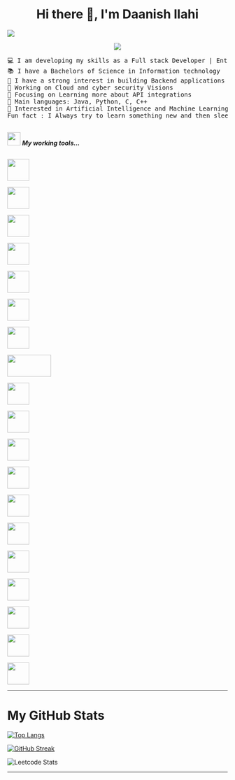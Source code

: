  <h1 align="center"> Hi there 👋, I'm Daanish Ilahi</h1> 
                           
<a target="_blank" href="https://www.stefanosst.gr"><img src="(https://github.com/Daanish2709g/Daanish2709g/edit/main/README.md).png"/></a>
    
<p align="center">
	<a href="https://github.com/Bouaskaoun">
		<img src="https://readme-typing-svg.herokuapp.com/?lines=FullStack+Developer;React%20|%20Gatsby%20|%20Next+Enthusiast;Java%20|%20AI%20|%20ML%20Applications;Always%20developing%20my%20skills&center=true&width=380&height=45">
	</a>
</p>

<pre>
💻 I am developing my skills as a Full stack Developer | Enthuastic about new technologies
📚 I have a Bachelors of Science in Information technology 
📝 I have a strong interest in building Backend applications
🔭 Working on Cloud and cyber security Visions
🌱 Focusing on Learning more about API integrations
🌟 Main languages: Java, Python, C, C++
🚩 Interested in Artificial Intelligence and Machine Learning Application development
Fun fact : I Always try to learn something new and then sleep till it store in the brain 😎

</pre>
<img src="https://media.giphy.com/media/iY8CRBdQXODJSCERIr/giphy.gif" width="30px">&nbsp;***My working tools...***
<p align="left">
  
  
  <code> <img height="50" src="https://www.vectorlogo.zone/logos/java/java-ar21.svg"> </code>
  <code> <img height="50" src="https://upload.wikimedia.org/wikipedia/commons/7/7e/Spyder_logo.svg"> </code>
  <code> <img height="50" src="https://www.vectorlogo.zone/logos/jupyter/jupyter-ar21.svg"> </code>
  <code> <img height="50" src="https://www.vectorlogo.zone/logos/dotnet/dotnet-ar21.svg"> </code>
  <code> <img height="50" src="https://www.vectorlogo.zone/logos/w3_html5/w3_html5-ar21.svg"> </code>
  <code> <img height="50" src="https://www.vectorlogo.zone/logos/mysql/mysql-ar21.svg"> </code>
  <code> <img height="50" src="https://www.vectorlogo.zone/logos/sqlite/sqlite-ar21.svg"> </code>
  <code> <img height="50" src="https://matplotlib.org/2.2.5/_images/sphx_glr_logos2_001.png" width='100'> </code>
  <code> <img height="50" src="https://upload.wikimedia.org/wikipedia/commons/thumb/e/ed/Pandas_logo.svg/768px-Pandas_logo.svg.png"> </code>
  <code> <img height="50" src="https://www.vectorlogo.zone/logos/pocoo_flask/pocoo_flask-ar21.svg"> </code>
  <code> <img height="50" src="https://www.vectorlogo.zone/logos/heroku/heroku-ar21.svg"> </code>
  <code> <img height="50" src="https://www.vectorlogo.zone/logos/numpy/numpy-ar21.svg"> </code>
  <code> <img height="50" src="https://raw.githubusercontent.com/valohai/ml-logos/master/scipy.svg"> </code>
  <code> <img height="50" src="https://www.vectorlogo.zone/logos/reactjs/reactjs-ar21.svg"> </code>
  <code> <img height="50" src="https://www.vectorlogo.zone/logos/laravel/laravel-ar21.svg"> </code>
  <code> <img height="50" src="https://www.vectorlogo.zone/logos/javascript/javascript-ar21.svg"> </code>
  <code> <img height="50" src="https://www.vectorlogo.zone/logos/netlifyapp_watercss/netlifyapp_watercss-ar21.svg"> </code>
  <code> <img height="50" src="https://seeklogo.com/images/S/scikit-learn-logo-8766D07E2E-seeklogo.com.png"> </code>
  <code> <img height="50" src="https://www.vectorlogo.zone/logos/tensorflow/tensorflow-ar21.svg"> </code>
  <hr>
  <p align="center">

# My GitHub Stats

[![Top Langs](https://github-readme-stats.vercel.app/api/top-langs/?username=Daanish2709g&layout=compact&theme=dark)](https://github.com/Daanish2709g) 




[![GitHub Streak](https://streak-stats.demolab.com?user=Daanish2709g&theme=dark&hide_border=true&hide_current_streak_date=true&hide_longest_streak_date=true&hide_total_contributions_date=true)](https://git.io/streak-stats)


![Leetcode Stats](https://leetcard.jacoblin.cool/daanishsumkesula?ext=activity)
<hr>


